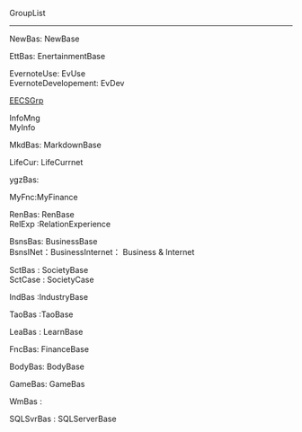 GroupList

---

NewBas: NewBase

EttBas:  EnertainmentBase

EvernoteUse: EvUse  
EvernoteDevelopement: EvDev

[EECSGrp](eecsgrp.md)

InfoMng  
MyInfo

MkdBas: MarkdownBase

LifeCur: LifeCurrnet

ygzBas:

MyFnc:MyFinance
 

RenBas: RenBase  
RelExp :RelationExperience


BsnsBas: BusinessBase  
BsnsINet：BusinessInternet： Business & Internet 

SctBas    :  SocietyBase  
SctCase  : SocietyCase

IndBas   :IndustryBase


TaoBas :TaoBase

LeaBas  : LearnBase

FncBas: FinanceBase

BodyBas: BodyBase

GameBas: GameBas

WmBas :

SQLSvrBas : SQLServerBase


 
